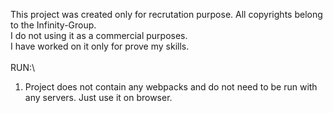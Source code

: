 This project was created only for recrutation purpose. All copyrights belong to the Infinity-Group.\
I do not using it as a commercial purposes.\
I have worked on it only for prove my skills.\
\
RUN:\
1. Project does not contain any webpacks and do not need to be run with any servers. Just use it on browser.